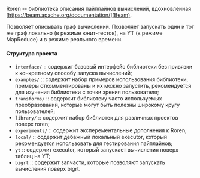 Roren -- библиотека описания пайплайнов вычислений, вдохновлённая [https://beam.apache.org/documentation/](Beam).

Позволяет описывать граф вычислений. Позволяет запускать один и тот же граф локально (в режиме юнит-тестов),
на YT (в режиме MapReduce) и в режиме реального времени.

#### Структура проекта

  - `interface/` :: содержит базовый интерфейс библиотеки без привязки к конкретному способу запуска вычислений;
  - `examples/` :: содержит набор примеров использования библиотеки, примеры откомментированы и их можно запустить,
    рекомендуется для изучения библиотеки с точки зрения пользователя;
  - `transforms/` :: содержит библиотеку часто используемых преобразований, которые могут быть полезны широкому кругу пользователей;
  - `library/` :: содержит набор библиотек для различных проектов поверх roren;
  - `experiments/` :: содержит эксперементальные дополнения к Roren;
  - `local/` :: содержит дебажный локальный executor, который рекомендуется использовать для тестирования пайплайнов;
  - `yt` :: содержит executor, который запускает вычисления поверх таблиц на YT;
  - `bigrt` :: содержит запчасти, которые позволяют запускать вычисления поверх bigrt.
